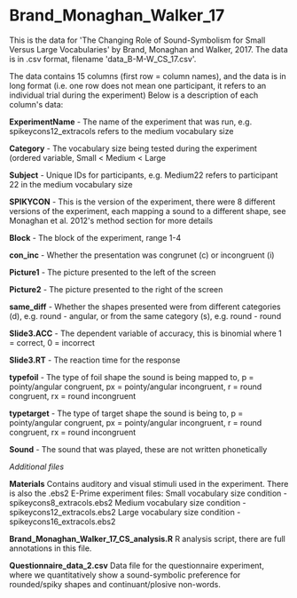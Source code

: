 # Brand_Monaghan_Walker_17

This is the data for 'The Changing Role of Sound-Symbolism for Small Versus Large Vocabularies' by Brand, Monaghan and Walker, 2017.
The data is in .csv format, filename 'data_B-M-W_CS_17.csv'.

The data contains 15 columns (first row = column names), and the data is in long format (i.e. one row does not mean one participant, it refers to an individual trial during the experiment)
Below is a description of each column's data:

**ExperimentName** - The name of the experiment that was run, e.g. spikeycons12_extracols refers to the medium vocabulary size

**Category** - The vocabulary size being tested during the experiment (ordered variable, Small < Medium < Large

**Subject** - Unique IDs for participants, e.g. Medium22 refers to participant 22 in the medium vocabulary size

**SPIKYCON** - This is the version of the experiment, there were 8 different versions of the experiment, each mapping a sound to a different shape, see Monaghan et al. 2012's method section for more details

**Block** - The block of the experiment, range 1-4

**con_inc** - Whether the presentation was congrunet (c) or incongruent (i)

**Picture1** - The picture presented to the left of the screen

**Picture2** - The picture presented to the right of the screen

**same_diff** - Whether the shapes presented were from different categories (d), e.g. round - angular, or from the same category (s), e.g. round - round

**Slide3.ACC** - The dependent variable of accuracy, this is binomial where 1 = correct, 0 = incorrect

**Slide3.RT** - The reaction time for the response

**typefoil** - The type of foil shape the sound is being mapped to, p = pointy/angular congruent, px = pointy/angular incongruent, r = round congruent, rx = round incongruent

**typetarget**  - The type of target shape the sound is being to, p = pointy/angular congruent, px = pointy/angular incongruent, r = round congruent, rx = round incongruent

**Sound** - The sound that was played, these are not written phonetically

_Additional files_

**Materials**
Contains auditory and visual stimuli used in the experiment.
There is also the .ebs2 E-Prime experiment files:
Small vocabulary size condition - spikeycons8_extracols.ebs2
Medium vocabulary size condition - spikeycons12_extracols.ebs2
Large vocabulary size condition - spikeycons16_extracols.ebs2

**Brand_Monaghan_Walker_17_CS_analysis.R**
R analysis script, there are full annotations in this file.

**Questionnaire_data_2.csv**
Data file for the questionnaire experiment, where we quantitatively show a sound-symbolic preference for rounded/spiky shapes and continuant/plosive non-words.

